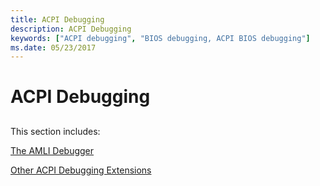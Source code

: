 ```yaml
---
title: ACPI Debugging
description: ACPI Debugging
keywords: ["ACPI debugging", "BIOS debugging, ACPI BIOS debugging"]
ms.date: 05/23/2017
---
```


# ACPI Debugging


## <span id="ddk_acpi_debugging_dbg"></span><span id="DDK_ACPI_DEBUGGING_DBG"></span>


This section includes:

[The AMLI Debugger](the-amli-debugger.md)

[Other ACPI Debugging Extensions](other-acpi-debugging-extensions.md)

 

 





